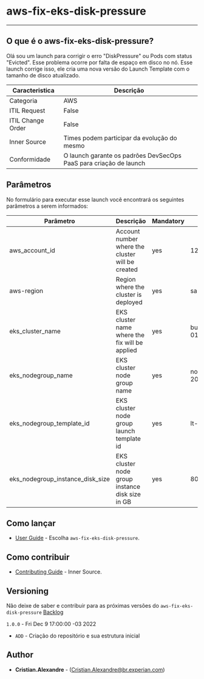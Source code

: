 # aws-fix-eks-disk-pressure
----

## O que é o aws-fix-eks-disk-pressure?

Olá sou um launch para corrigir o erro "DiskPressure" ou Pods com status "Evicted".
Esse problema ocorre por falta de espaço em disco no nó. Esse launch corrige isso, ele cria uma nova versão do Launch Template com o tamanho de disco atualizado.



| Caracteristica         | Descrição             
| ---------------------- | ------------------------
| Categoria              | AWS
| ITIL Request           | False
| ITIL Change Order      | False
| Inner Source           | Times podem participar da evolução do mesmo
| Conformidade           | O launch garante os padrões DevSecOps PaaS para criação de launch



## Parâmetros

No formulário para executar esse launch você encontrará os seguintes parâmetros a serem informados:

| Parâmetro                        | Descrição                                        | Mandatory | Example                                                | Regex 
| -------------------------------- | ------------------------------------------------ | --------- | ------------------------------------------------------ | ---------------------------------
| aws_account_id                   | Account number where the cluster will be created | yes       | 123456789000                                           | `^(\d{1,12}|\d{1,12})$`
| aws-region                       | Region where the cluster is deployed             | yes       | sa-east-1                                              | `^[a-z0-9\-]{1,20}$`
| eks_cluster_name                 | EKS cluster name where the fix will be applied   | yes       | bu-eks-version-env = da-eks-01-dev                     | `^[a-zA-Z0-9\-]{2,10}-eks-\d{1,7}-\w{2,7}$`
| eks_nodegroup_name               | EKS cluster node group name                      | yes       | node_group_on_demand_infra-20220825162242563700000011  | `^[a-zA-Z0-9\-_]{1,255}$`
| eks_nodegroup_template_id        | EKS cluster node group launch template id        | yes       | lt-00a0e2630edd001f8                                   | `^[a-zA-Z0-9\-_]{1,255}$`
| eks_nodegroup_instance_disk_size | EKS cluster node group instance disk size in GB  | yes       | 80                                                     | `\d{1,5}`



## Como lançar
* [User Guide](https://code.experian.local/projects/SCIB/repos/joaquin-x/browse/doc/user_guide.md) - Escolha `aws-fix-eks-disk-pressure`.



## Como contribuir 
* [Contributing Guide](docs/CONTRIBUTING.md) - Inner Source.



## Versioning

Não deixe de saber e contribuir para as próximas versões do `aws-fix-eks-disk-pressure` [Backlog](docs/BACKLOG.md) 

`1.0.0` - Fri Dec  9 17:00:00 -03 2022
* `ADD` -  Criação do repositório e sua estrutura inicial  



## Author

* **Cristian.Alexandre** - (Cristian.Alexandre@br.experian.com)